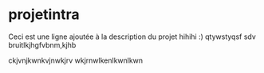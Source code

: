 # projetintra
Ceci est une ligne ajoutée à la description du projet
hihihi :)
qtywstyqsf
sdv
bruitlkjhgfvbnm,kjhb


ckjvnjkwnkvjnwkjrv wkjrnwlkenlkwnlkwn